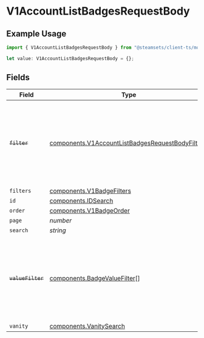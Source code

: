 # V1AccountListBadgesRequestBody

## Example Usage

```typescript
import { V1AccountListBadgesRequestBody } from "@steamsets/client-ts/models/components";

let value: V1AccountListBadgesRequestBody = {};
```

## Fields

| Field                                                                                                                   | Type                                                                                                                    | Required                                                                                                                | Description                                                                                                             |
| ----------------------------------------------------------------------------------------------------------------------- | ----------------------------------------------------------------------------------------------------------------------- | ----------------------------------------------------------------------------------------------------------------------- | ----------------------------------------------------------------------------------------------------------------------- |
| ~~`filter`~~                                                                                                            | [components.V1AccountListBadgesRequestBodyFilter](../../models/components/v1accountlistbadgesrequestbodyfilter.md)[]    | :heavy_minus_sign:                                                                                                      | : warning: ** DEPRECATED **: This will be removed in a future release, please migrate away from it as soon as possible. |
| `filters`                                                                                                               | [components.V1BadgeFilters](../../models/components/v1badgefilters.md)                                                  | :heavy_minus_sign:                                                                                                      | N/A                                                                                                                     |
| `id`                                                                                                                    | [components.IDSearch](../../models/components/idsearch.md)                                                              | :heavy_minus_sign:                                                                                                      | N/A                                                                                                                     |
| `order`                                                                                                                 | [components.V1BadgeOrder](../../models/components/v1badgeorder.md)                                                      | :heavy_minus_sign:                                                                                                      | N/A                                                                                                                     |
| `page`                                                                                                                  | *number*                                                                                                                | :heavy_minus_sign:                                                                                                      | N/A                                                                                                                     |
| `search`                                                                                                                | *string*                                                                                                                | :heavy_minus_sign:                                                                                                      | N/A                                                                                                                     |
| ~~`valueFilter`~~                                                                                                       | [components.BadgeValueFilter](../../models/components/badgevaluefilter.md)[]                                            | :heavy_minus_sign:                                                                                                      | : warning: ** DEPRECATED **: This will be removed in a future release, please migrate away from it as soon as possible. |
| `vanity`                                                                                                                | [components.VanitySearch](../../models/components/vanitysearch.md)                                                      | :heavy_minus_sign:                                                                                                      | N/A                                                                                                                     |